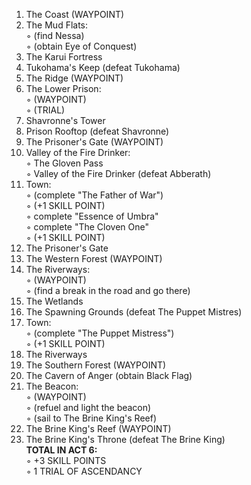 1. The Coast (WAYPOINT)    
2. The Mud Flats:  
◦ (find Nessa)  
◦ (obtain Eye of Conquest)  
3. The Karui Fortress  
4. Tukohama's Keep (defeat Tukohama)  
5. The Ridge (WAYPOINT)  
6. The Lower Prison:  
◦ (WAYPOINT)  
◦ (TRIAL)  
7. Shavronne's Tower  
8. Prison Rooftop (defeat Shavronne)  
9. The Prisoner's Gate (WAYPOINT)  
10. Valley of the Fire Drinker:  
◦ The Gloven Pass  
◦ Valley of the Fire Drinker (defeat Abberath)  
11. Town:  
◦ (complete "The Father of War")  
◦ (+1 SKILL POINT)  
◦ complete "Essence of Umbra"  
◦ complete "The Cloven One"  
◦ (+1 SKILL POINT)  
12. The Prisoner's Gate  
13. The Western Forest (WAYPOINT)  
14. The Riverways:  
◦ (WAYPOINT)  
◦ (find a break in the road and go there)  
15. The Wetlands  
16. The Spawning Grounds (defeat The Puppet Mistres)  
22. Town:  
◦ (complete "The Puppet Mistress")  
◦ (+1 SKILL POINT)  
17. The Riverways  
18. The Southern Forest (WAYPOINT)  
19. The Cavern of Anger (obtain Black Flag)  
20. The Beacon:  
◦ (WAYPOINT)  
◦ (refuel and light the beacon)  
◦ (sail to The Brine King's Reef)  
21. The Brine King's Reef (WAYPOINT)  
22. The Brine King's Throne (defeat The Brine King)  
**TOTAL IN ACT 6:**  
◦ +3 SKILL POINTS    
◦ 1 TRIAL OF ASCENDANCY
